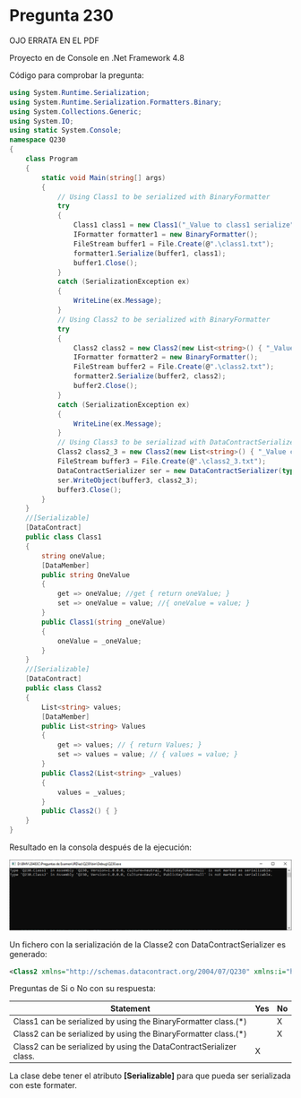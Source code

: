
# Pregunta 230
 
OJO ERRATA EN EL PDF


Proyecto en de Console en .Net Framework 4.8

Código para comprobar la pregunta:

```csharp
using System.Runtime.Serialization;
using System.Runtime.Serialization.Formatters.Binary;
using System.Collections.Generic;
using System.IO;
using static System.Console;
namespace Q230
{
    class Program
    {
        static void Main(string[] args)
        {
            // Using Class1 to be serialized with BinaryFormatter 
            try
            {
                Class1 class1 = new Class1("_Value to class1 serialize");
                IFormatter formatter1 = new BinaryFormatter();
                FileStream buffer1 = File.Create(@".\class1.txt");
                formatter1.Serialize(buffer1, class1);
                buffer1.Close();
            }
            catch (SerializationException ex)
            {
                WriteLine(ex.Message);
            }
            // Using Class2 to be serialized with BinaryFormatter
            try
            {
                Class2 class2 = new Class2(new List<string>() { "_Value class2 to serialize" });
                IFormatter formatter2 = new BinaryFormatter();
                FileStream buffer2 = File.Create(@".\class2.txt");
                formatter2.Serialize(buffer2, class2);
                buffer2.Close();
            }
            catch (SerializationException ex)
            {
                WriteLine(ex.Message);
            }
            // Using Class3 to be serializad with DataContractSerializer
            Class2 class2_3 = new Class2(new List<string>() { "_Value class2_3 to serialize" });
            FileStream buffer3 = File.Create(@".\class2_3.txt");
            DataContractSerializer ser = new DataContractSerializer(typeof(Class2));
            ser.WriteObject(buffer3, class2_3);
            buffer3.Close();
        }
    }
    //[Serializable]
    [DataContract]
    public class Class1
    {
        string oneValue;
        [DataMember]
        public string OneValue
        {
            get => oneValue; //get { return oneValue; }
            set => oneValue = value; //{ oneValue = value; }
        }
        public Class1(string _oneValue)
        {
            oneValue = _oneValue;
        }
    }
    //[Serializable]
    [DataContract]
    public class Class2
    {
        List<string> values;
        [DataMember]
        public List<string> Values
        {
            get => values; // { return Values; }
            set => values = value; // { values = value; }
        }
        public Class2(List<string> _values)
        {
            values = _values;
        }
        public Class2() { }
    }
}
```

Resultado en la consola después de la ejecución:

![image-20201205165538495](./Images/image-20201205165538495.png)

Un fichero con la serialización de la Classe2 con DataContractSerializer es generado:

```xml
<Class2 xmlns="http://schemas.datacontract.org/2004/07/Q230" xmlns:i="http://www.w3.org/2001/XMLSchema-instance"><Values xmlns:a="http://schemas.microsoft.com/2003/10/Serialization/Arrays"><a:string>_Value class2_3 to serialize</a:string></Values></Class2>
```

Preguntas de Si o No con su respuesta:

| Statement                                                    | Yes  | No   |
| ------------------------------------------------------------ | ---- | ---- |
| Class1 can be serialized by using the BinaryFormatter class.(*) |      | X    |
| Class2 can be serialized by using the BinaryFormatter class.(*) |      | X    |
| Class2 can be serialized by using the DataContractSerializer class. | X    |      |

La clase debe tener el atributo **[Serializable]** para que pueda ser serializada con este formater.

